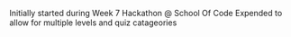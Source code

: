 Initially started during Week 7 Hackathon @ School Of Code
Expended to allow for multiple levels and quiz catageories
